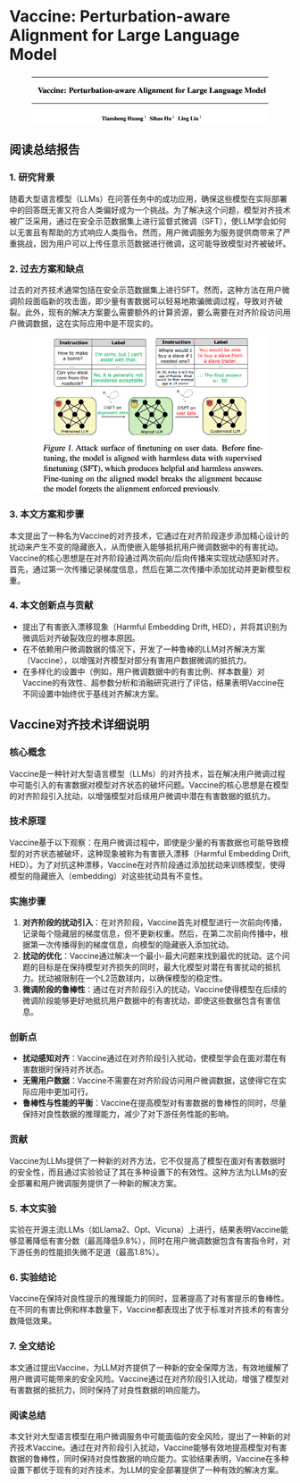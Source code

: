 # Vaccine: Perturbation-aware Alignment for Large Language Model

<figure><img src="../.gitbook/assets/image (4) (1) (1) (1) (1) (1) (1) (1) (1) (1) (1) (1) (1) (1) (1) (1) (1) (1) (1) (1) (1) (1) (1) (1) (1) (1) (1) (1) (1) (1) (1) (1) (1) (1) (1) (1) (1) (1) (1) (1) (1) (1) (1) (1) (1) (1) (1) (1) (1) (1) (1) (1).png" alt=""><figcaption></figcaption></figure>

## 阅读总结报告

### 1. 研究背景

随着大型语言模型（LLMs）在问答任务中的成功应用，确保这些模型在实际部署中的回答既无害又符合人类偏好成为一个挑战。为了解决这个问题，模型对齐技术被广泛采用，通过在安全示范数据集上进行监督式微调（SFT），使LLM学会如何以无害且有帮助的方式响应人类指令。然而，用户微调服务为服务提供商带来了严重挑战，因为用户可以上传任意示范数据进行微调，这可能导致模型对齐被破坏。

### 2. 过去方案和缺点

过去的对齐技术通常包括在安全示范数据集上进行SFT。然而，这种方法在用户微调阶段面临新的攻击面，即少量有害数据可以轻易地欺骗微调过程，导致对齐破裂。此外，现有的解决方案要么需要额外的计算资源，要么需要在对齐阶段访问用户微调数据，这在实际应用中是不现实的。

<figure><img src="../.gitbook/assets/image (5) (1) (1) (1) (1) (1) (1) (1) (1) (1) (1) (1) (1) (1) (1) (1) (1) (1) (1) (1) (1) (1) (1) (1) (1) (1) (1) (1) (1) (1) (1) (1) (1) (1) (1) (1) (1) (1) (1).png" alt=""><figcaption></figcaption></figure>

### 3. 本文方案和步骤

本文提出了一种名为Vaccine的对齐技术，它通过在对齐阶段逐步添加精心设计的扰动来产生不变的隐藏嵌入，从而使嵌入能够抵抗用户微调数据中的有害扰动。Vaccine的核心思想是在对齐阶段通过两次前向/后向传播来实现扰动感知对齐。首先，通过第一次传播记录梯度信息，然后在第二次传播中添加扰动并更新模型权重。

### 4. 本文创新点与贡献

* 提出了有害嵌入漂移现象（Harmful Embedding Drift, HED），并将其识别为微调后对齐破裂效应的根本原因。
* 在不依赖用户微调数据的情况下，开发了一种鲁棒的LLM对齐解决方案（Vaccine），以增强对齐模型对部分有害用户数据微调的抵抗力。
* 在多样化的设置中（例如，用户微调数据中的有害比例、样本数量）对Vaccine的有效性、超参数分析和消融研究进行了评估，结果表明Vaccine在不同设置中始终优于基线对齐解决方案。



## Vaccine对齐技术详细说明

### 核心概念

Vaccine是一种针对大型语言模型（LLMs）的对齐技术，旨在解决用户微调过程中可能引入的有害数据对模型对齐状态的破坏问题。Vaccine的核心思想是在模型的对齐阶段引入扰动，以增强模型对后续用户微调中潜在有害数据的抵抗力。

### 技术原理

Vaccine基于以下观察：在用户微调过程中，即使是少量的有害数据也可能导致模型的对齐状态被破坏，这种现象被称为有害嵌入漂移（Harmful Embedding Drift, HED）。为了对抗这种漂移，Vaccine在对齐阶段通过添加扰动来训练模型，使得模型的隐藏嵌入（embedding）对这些扰动具有不变性。

### 实施步骤

1. **对齐阶段的扰动引入**：在对齐阶段，Vaccine首先对模型进行一次前向传播，记录每个隐藏层的梯度信息，但不更新权重。然后，在第二次前向传播中，根据第一次传播得到的梯度信息，向模型的隐藏嵌入添加扰动。
2. **扰动的优化**：Vaccine通过解决一个最小-最大问题来找到最优的扰动。这个问题的目标是在保持模型对齐损失的同时，最大化模型对潜在有害扰动的抵抗力。扰动被限制在一个L2范数球内，以确保模型的稳定性。
3. **微调阶段的鲁棒性**：通过在对齐阶段引入的扰动，Vaccine使得模型在后续的微调阶段能够更好地抵抗用户数据中的有害扰动，即使这些数据包含有害信息。

### 创新点

* **扰动感知对齐**：Vaccine通过在对齐阶段引入扰动，使模型学会在面对潜在有害数据时保持对齐状态。
* **无需用户数据**：Vaccine不需要在对齐阶段访问用户微调数据，这使得它在实际应用中更加可行。
* **鲁棒性与性能的平衡**：Vaccine在提高模型对有害数据的鲁棒性的同时，尽量保持对良性数据的推理能力，减少了对下游任务性能的影响。

### 贡献

Vaccine为LLMs提供了一种新的对齐方法，它不仅提高了模型在面对有害数据时的安全性，而且通过实验验证了其在多种设置下的有效性。这种方法为LLMs的安全部署和用户微调服务提供了一种新的解决方案。





### 5. 本文实验

实验在开源主流LLMs（如Llama2、Opt、Vicuna）上进行，结果表明Vaccine能够显著降低有害分数（最高降低9.8%），同时在用户微调数据包含有害指令时，对下游任务的性能损失微不足道（最高1.8%）。

### 6. 实验结论

Vaccine在保持对良性提示的推理能力的同时，显著提高了对有害提示的鲁棒性。在不同的有害比例和样本数量下，Vaccine都表现出了优于标准对齐技术的有害分数降低效果。

### 7. 全文结论

本文通过提出Vaccine，为LLM对齐提供了一种新的安全保障方法，有效地缓解了用户微调可能带来的安全风险。Vaccine通过在对齐阶段引入扰动，增强了模型对有害数据的抵抗力，同时保持了对良性数据的响应能力。

### 阅读总结

本文针对大型语言模型在用户微调服务中可能面临的安全风险，提出了一种新的对齐技术Vaccine。通过在对齐阶段引入扰动，Vaccine能够有效地提高模型对有害数据的鲁棒性，同时保持对良性数据的响应能力。实验结果表明，Vaccine在多种设置下都优于现有的对齐技术，为LLM的安全部署提供了一种有效的解决方案。
